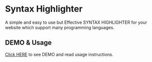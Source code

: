 <h1>Syntax Highlighter</h1>

<p>A simple and easy to use but Effective SYNTAX HIGHLIGHTER for your website which support many programming languages.</p>

<h2>DEMO & Usage</h2>

<a href="https://f86597.github.io/prism/" target="_blank">Click HERE</a> to see DEMO and read usage instructions.
